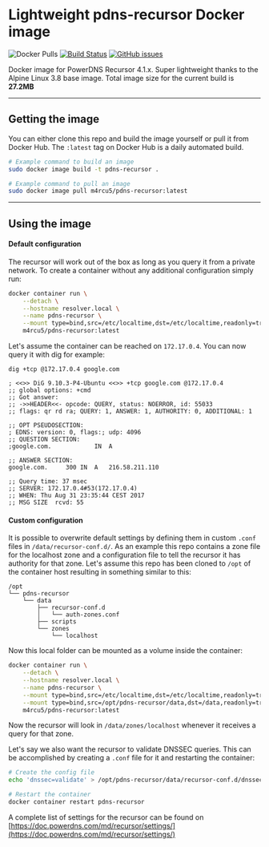 # Lightweight pdns-recursor Docker image
![Docker Pulls](https://img.shields.io/docker/pulls/m4rcu5/pdns-recursor.svg) [![Build Status](https://travis-ci.org/m4rcu5nl/docker-pdns-recursor-alpine.svg?branch=master)](https://travis-ci.org/m4rcu5nl/docker-pdns-recursor-alpine) [![GitHub issues](https://img.shields.io/github/issues/m4rcu5nl/docker-pdns-recursor-alpine.svg)](https://github.com/m4rcu5nl/docker-pdns-recursor-alpine/issues)  

Docker image for PowerDNS Recursor 4.1.x. Super lightweight thanks to the Alpine Linux 3.8 base image. Total image size for the current build is **27.2MB**
- - -
## Getting the image
You can either clone this repo and build the image yourself or pull it from Docker Hub. The `:latest` tag on Docker Hub is a daily automated build.

```bash
# Example command to build an image
sudo docker image build -t pdns-recursor .

# Example command to pull an image
sudo docker image pull m4rcu5/pdns-recursor:latest
```
- - -
## Using the image

#### Default configuration
The recursor will work out of the box as long as you query it from a private network. To create a container without any additional configuration simply run:
```bash
docker container run \
    --detach \
    --hostname resolver.local \
    --name pdns-recursor \
    --mount type=bind,src=/etc/localtime,dst=/etc/localtime,readonly=true \
    m4rcu5/pdns-recursor:latest
```
Let's assume the container can be reached on `172.17.0.4`. You can now query it with dig for example:
```
dig +tcp @172.17.0.4 google.com

; <<>> DiG 9.10.3-P4-Ubuntu <<>> +tcp google.com @172.17.0.4
;; global options: +cmd
;; Got answer:
;; ->>HEADER<<- opcode: QUERY, status: NOERROR, id: 55033
;; flags: qr rd ra; QUERY: 1, ANSWER: 1, AUTHORITY: 0, ADDITIONAL: 1

;; OPT PSEUDOSECTION:
; EDNS: version: 0, flags:; udp: 4096
;; QUESTION SECTION:
;google.com.            IN  A

;; ANSWER SECTION:
google.com.     300 IN  A   216.58.211.110

;; Query time: 37 msec
;; SERVER: 172.17.0.4#53(172.17.0.4)
;; WHEN: Thu Aug 31 23:35:44 CEST 2017
;; MSG SIZE  rcvd: 55
```

#### Custom configuration
It is possible to overwrite default settings by defining them in custom `.conf` files in `/data/recursor-conf.d/`. As an example this repo contains a zone file for the localhost zone and a configuration file to tell the recursor it has authority for that zone. Let's assume this repo has been cloned to `/opt` of the container host resulting in something similar to this:  

```
/opt
└── pdns-recursor
    └── data
        ├── recursor-conf.d
        │   └── auth-zones.conf
        ├── scripts
        └── zones
            └── localhost
```
Now this local folder can be mounted as a volume inside the container:  
```bash
docker container run \
    --detach \
    --hostname resolver.local \
    --name pdns-recursor \
    --mount type=bind,src=/etc/localtime,dst=/etc/localtime,readonly=true \
    --mount type=bind,src=/opt/pdns-recursor/data,dst=/data,readonly=true \
    m4rcu5/pdns-recursor:latest
```
Now the recursor will look in `/data/zones/localhost` whenever it receives a query for that zone.  

Let's say we also want the recursor to validate DNSSEC queries. This can be accomplished by creating a `.conf` file for it and restarting the container:
```bash
# Create the config file
echo 'dnssec=validate' > /opt/pdns-recursor/data/recursor-conf.d/dnssec.conf

# Restart the container
docker container restart pdns-recursor
```
A complete list of settings for the recursor can be found on [https://doc.powerdns.com/md/recursor/settings/](https://doc.powerdns.com/md/recursor/settings/)
